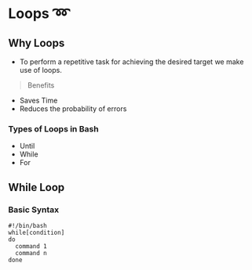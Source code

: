 # Loops ➿

## Why Loops

- To perform a repetitive task for achieving the desired target we make use of loops.
> Benefits
  - Saves Time
  - Reduces the probability of errors 

### Types of Loops in Bash

- Until
- While
- For


## While Loop

### Basic Syntax
```
#!/bin/bash
while[condition]
do
  command 1
  command n
done
```
